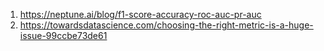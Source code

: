 1. https://neptune.ai/blog/f1-score-accuracy-roc-auc-pr-auc
2. https://towardsdatascience.com/choosing-the-right-metric-is-a-huge-issue-99ccbe73de61
